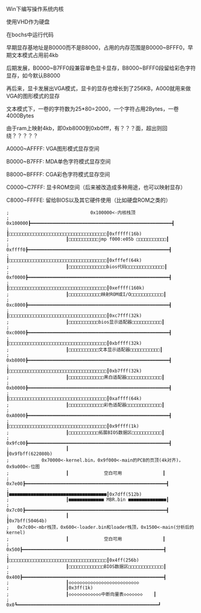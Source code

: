Win下编写操作系统内核

使用VHD作为硬盘

在bochs中运行代码



早期显存基地址是B0000而不是B8000，占用的内存范围是B0000~BFFF0，早期文本模式占用前4kb

后期发展，B0000\~B7FF0段兼容单色显卡显存，B8000~BFFF0段留给彩色字符显存，如今默认B8000

再后来，显卡发展出VGA模式，显卡的显存也增长到了256KB，A000就用来做VGA的图形模式的显存



文本模式下，一卷的字符数为25*80=2000，一个字符占用2Bytes，一卷4000Bytes

由于ram上映射4kb，即0xb8000到0xb0fff，有？？？面，超出则回绕？？？？？



A0000~AFFFF: VGA图形模式显存空间

B0000~B7FFF: MDA单色字符模式显存空间

B8000~BFFFF: CGA彩色字符模式显存空间

C0000~C7FFF: 显卡ROM空间（后来被改造成多种用途，也可以映射显存）

C8000~FFFFE: 留给BIOS以及其它硬件使用（比如硬盘ROM之类的）



    ;                              0x100000<-内核栈顶
    ;             0x100000┣━━━━━━━━━━━━━━━━━━━━━━━━━━━━━━━━━━━━━━━━━━━━━━━━━━━━┫
    ;                     ┃□□□□□□□□□□□□□□□□□□□□□□□□□□□□□□□□□□□□┃0xfffff(16b)
    ;                     ┃□□□□□□□□□□□jmp f000:e05b □□□□□□□□□□□┃				
    ;              0xffff0┣━━━━━━━━━━━━━━━━━━━━━━━━━━━━━━━━━━━━━━━━━━━━━━━━━━━━┫
    ;                     ┃□□□□□□□□□□□□□□□□□□□□□□□□□□□□□□□□□□□□┃0xfffef(64k)
    ;                     ┃□□□□□□□□□□□□□□bios代码□□□□□□□□□□□□□□┃ 
    ;              0xf0000┣━━━━━━━━━━━━━━━━━━━━━━━━━━━━━━━━━━━━━━━━━━━━━━━━━━━━┫
    ;                     ┃□□□□□□□□□□□□□□□□□□□□□□□□□□□□□□□□□□□□┃0xeffff(160k)
    ;                     ┃□□□□□□□□□□□□映射ROM或I/O□□□□□□□□□□□□┃
    ;              0xc8000┣━━━━━━━━━━━━━━━━━━━━━━━━━━━━━━━━━━━━━━━━━━━━━━━━━━━━┫
    ;                     ┃□□□□□□□□□□□□□□□□□□□□□□□□□□□□□□□□□□□□┃0xc7fff(32k)
    ;                     ┃□□□□□□□□□□□bios显示适配器□□□□□□□□□□□┃
    ;              0xc0000┣━━━━━━━━━━━━━━━━━━━━━━━━━━━━━━━━━━━━━━━━━━━━━━━━━━━━┫
    ;                     ┃□□□□□□□□□□□□□□□□□□□□□□□□□□□□□□□□□□□□┃0xbffff(32k)
    ;                     ┃□□□□□□□□□□□文本显示适配器□□□□□□□□□□□┃
    ;              0xb8000┣━━━━━━━━━━━━━━━━━━━━━━━━━━━━━━━━━━━━━━━━━━━━━━━━━━━━┫
    ;                     ┃□□□□□□□□□□□□□□□□□□□□□□□□□□□□□□□□□□□□┃0xb7fff(32k) 
    ;                     ┃□□□□□□□□□□□□□黑白适配器□□□□□□□□□□□□□┃
    ;              0xb0000┣━━━━━━━━━━━━━━━━━━━━━━━━━━━━━━━━━━━━━━━━━━━━━━━━━━━━┫
    ;                     ┃□□□□□□□□□□□□□□□□□□□□□□□□□□□□□□□□□□□□┃0xaffff(64k) 
    ;                     ┃□□□□□□□□□□□□□彩色适配器□□□□□□□□□□□□□┃
    ;              0xA0000┣━━━━━━━━━━━━━━━━━━━━━━━━━━━━━━━━━━━━━━━━━━━━━━━━━━━━┫
    ;                     ┃□□□□□□□□□□□□□□□□□□□□□□□□□□□□□□□□□□□□┃0x9ffff(1k)
    ;                     ┃□□□□□□□□□□□拓展BIOS数据区□□□□□□□□□□□┃ 
    ;              0x9fc00┣━━━━━━━━━━━━━━━━━━━━━━━━━━━━━━━━━━━━━━━━━━━━━━━━━━━━┫
    ;                     ┃                                 ┃0x9fbff(622080b)
    ;		     0x70000<-kernel.bin，0x9f000<-main的PCB的页顶(4k对齐)，0x9a000<-位图
    ;                     ┃             空白可用               ┃				 
    ;               0x7e00┣━━━━━━━━━━━━━━━━━━━━━━━━━━━━━━━━━━━━━━━━━━━━━━━━━━━━┫
    ;                     ┃■■■■■■■■■■■■■■■■■■■■■■■■■■■■■■■■■■■■┃0x7dff(512b)
    ;                     ┃■■■■■■■■■■■■■ MBR.bin ■■■■■■■■■■■■■■┃
    ;               0x7c00┣━━━━━━━━━━━━━━━━━━━━━━━━━━━━━━━━━━━━━━━━━━━━━━━━━━━━┫
    ;                     ┃                                    ┃0x7bff(50464b)
    ;	0x7c00<-mbr栈顶，0x600<-loader.bin和loader栈顶，0x1500<-main(分析后的kernel)
    ;                     ┃             空白可用               ┃	
    ;                0x500┣━━━━━━━━━━━━━━━━━━━━━━━━━━━━━━━━━━━━━━━━━━━━━━━━━━━━┫
    ;                     ┃□□□□□□□□□□□□□□□□□□□□□□□□□□□□□□□□□□□□┃0x4ff(256b)
    ;                     ┃□□□□□□□□□□□□□BIOS数据区□□□□□□□□□□□□□┃
    ;                0x400┣━━━━━━━━━━━━━━━━━━━━━━━━━━━━━━━━━━━━━━━━━━━━━━━━━━━━┫
    ;                     ┃◇◇◇◇◇◇◇◇◇◇◇◇◇◇◇◇◇◇◇◇◇◇◇◇◇◇       
    ;                     ┃0x3ff(1k)
    ;                     ┃◇◇◇◇◇◇◇◇◇◇◇◇中断向量表◇◇◇◇◇◇◇    ┃
    ;                  0x0┗━━━━━━━━━━━━━━━━━━━━━━━━━━━━━━━━━━━━━━━━━━━━━━━━━━━━┛ 